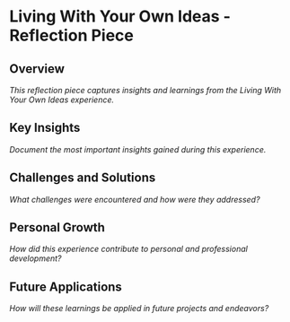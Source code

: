 # Living With Your Own Ideas - Reflection Piece

## Overview

*This reflection piece captures insights and learnings from the Living With Your Own Ideas experience.*

## Key Insights

*Document the most important insights gained during this experience.*

## Challenges and Solutions

*What challenges were encountered and how were they addressed?*

## Personal Growth

*How did this experience contribute to personal and professional development?*

## Future Applications

*How will these learnings be applied in future projects and endeavors?*
